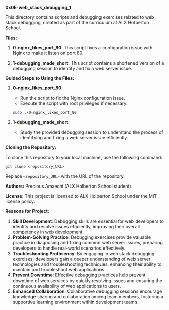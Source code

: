 **0x0E-web_stack_debugging_1**

This directory contains scripts and debugging exercises related to web stack debugging, created as part of the curriculum at ALX Holberton School.

**Files:**

1. **0-nginx_likes_port_80**: This script fixes a configuration issue with Nginx to make it listen on port 80.

2. **1-debugging_made_short**: This script contains a shortened version of a debugging session to identify and fix a web server issue.

**Guided Steps to Using the Files:**

1. **0-nginx_likes_port_80**:
   - Run the script to fix the Nginx configuration issue. 
   - Execute the script with root privileges if necessary.
   ```bash
   sudo ./0-nginx_likes_port_80
   ```

2. **1-debugging_made_short**:
   - Study the provided debugging session to understand the process of identifying and fixing a web server issue efficiently.

**Cloning the Repository:**

To clone this repository to your local machine, use the following command:
```bash
git clone <repository_URL>
```

Replace `<repository_URL>` with the URL of the repository.

**Authors:**
Precious Amaechi (ALX Holberton School student)

**License:**
This project is licensed to ALX Holberton School under the MIT license policy.

**Reasons for Project:**
1. **Skill Development**: Debugging skills are essential for web developers to identify and resolve issues efficiently, improving their overall competency in web development.
2. **Problem-Solving Practice**: Debugging exercises provide valuable practice in diagnosing and fixing common web server issues, preparing developers to handle real-world scenarios effectively.
3. **Troubleshooting Proficiency**: By engaging in web stack debugging exercises, developers gain a deeper understanding of web server technologies and troubleshooting techniques, enhancing their ability to maintain and troubleshoot web applications.
4. **Prevent Downtime**: Effective debugging practices help prevent downtime of web services by quickly resolving issues and ensuring the continuous availability of web applications to users.
5. **Enhanced Collaboration**: Collaborative debugging sessions encourage knowledge sharing and collaboration among team members, fostering a supportive learning environment within development teams.
